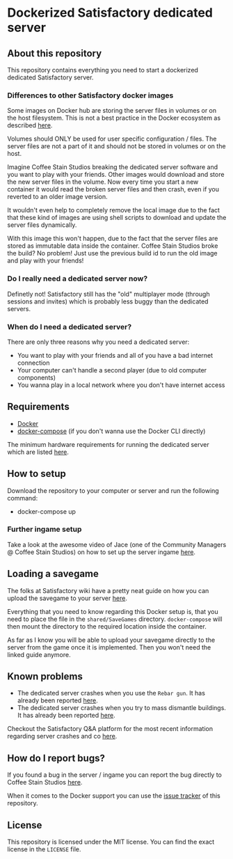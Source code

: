 # Dockerized Satisfactory dedicated server

## About this repository

This repository contains everything you need to start a dockerized dedicated Satisfactory server.

### Differences to other Satisfactory docker images

Some images on Docker hub are storing the server files in volumes or on the host filesystem. This is not a best practice in the Docker ecosystem as described [here](https://docs.docker.com/develop/develop-images/dockerfile_best-practices/#volume).

Volumes should ONLY be used for user specific configuration / files. The server files are not a part of it and should not be stored in volumes or on the host.

Imagine Coffee Stain Studios breaking the dedicated server software and you want to play with your friends. Other images would download and store the new server files in the volume. Now every time you start a new container it would read the broken server files and then crash, even if you reverted to an older image version.

It wouldn't even help to completely remove the local image due to the fact that these kind of images are using shell scripts to download and update the server files dynamically.

With this image this won't happen, due to the fact that the server files are stored as immutable data inside the container. Coffee Stain Studios broke the build? No problem! Just use the previous build id to run the old image and play with your friends!

### Do I really need a dedicated server now?

Definetly not! Satisfactory still has the "old" multiplayer mode (through sessions and invites) which is probably less buggy than the dedicated servers.

### When do I need a dedicated server?

There are only three reasons why you need a dedicated server:

- You want to play with your friends and all of you have a bad internet connection
- Your computer can't handle a second player (due to old computer components)
- You wanna play in a local network where you don't have internet access

## Requirements

- [Docker](https://docs.docker.com/engine/install/)
- [docker-compose](https://docs.docker.com/compose/install/) (if you don't wanna use the Docker CLI directly)

The minimum hardware requirements for running the dedicated server which are listed [here](https://satisfactory.fandom.com/wiki/Dedicated_servers#Minimum_requirements).

## How to setup

Download the repository to your computer or server and run the following command:

- docker-compose up

### Further ingame setup

Take a look at the awesome video of Jace (one of the Community Managers @ Coffee Stain Studios) on how to set up the server ingame [here](https://youtu.be/Nn-1s87JJxc?t=490).

## Loading a savegame

The folks at Satisfactory wiki have a pretty neat guide on how you can upload the savegame to your server [here](https://satisfactory.fandom.com/wiki/Dedicated_servers#Loading_save_file).

Everything that you need to know regarding this Docker setup is, that you need to place the file in the `shared/SaveGames` directory. `docker-compose` will then mount the directory to the required location inside the container.

As far as I know you will be able to upload your savegame directly to the server from the game once it is implemented. Then you won't need the linked guide anymore.

## Known problems

- The dedicated server crashes when you use the `Rebar gun`. It has already been reported [here](https://questions.satisfactorygame.com/post/6178f324831c852052353029).
- The dedicated server crashes when you try to mass dismantle buildings. It has already been reported [here](https://questions.satisfactorygame.com/post/617877df831c852052352866).

Checkout the Satisfactory Q&A platform for the most recent information regarding server crashes and co [here](https://questions.satisfactorygame.com/search?search=Dedicated).

## How do I report bugs?

If you found a bug in the server / ingame you can report the bug directly to Coffee Stain Studios [here](https://questions.satisfactorygame.com/).

When it comes to the Docker support you can use the [issue tracker](https://github.com/YannickFricke/Satisfactory-DS-Docker/issues) of this repository.

## License

This repository is licensed under the MIT license. You can find the exact license in the `LICENSE` file.

